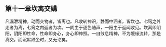 ## 第十一章坎离交媾

凡漏泄精神，动而交物者，皆离也。凡收转神识，静而中涵者，皆坎也。七窍之外走者为离，七窍之内返者为坎。一阴主于逐色随声，一阳主于返闻收见。坎离即阴阳，阴阳即性命，性命即身心，身心即神照。一自敛息精神，不为境缘流转，那是真交。而沉默趺坐时，又无论矣。